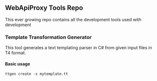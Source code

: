 ## WebApiProxy Tools Repo

This ever growing repo contains all the development tools used with development

### Template Transformation Generator

This tool generates a text templating parser in C# from given input files in T4 format.

#### Basic usage

```shell
ttgen create -s mytemplate.tt
```

